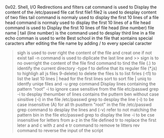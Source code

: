 0x02. Shell, I/O Redirections and filters
cat command is used to Display the content of the /etc/passwd file
cat first file1 file2 is used to desplay content of two files
tail command is normaly used to display the first 10 lines of a file
head command is normaly used to display the first 10 lines of a file
head command is used to Display the first 10 lines of file
head (line number) file name | tail (line number) is the command used to desplay third line in a file
echo comman is used to write Best school in the file that xontains special caracters after editing the file name by adding / to every special caracter
> sigh is used to over right the content of the file and creat one if not exist
tail -n command is used to diplicate the last line and >> sign is to no overright the content of the file
find command to tind the file (.) to identify the current directory -type f to define that its reguler file (*.js) to highligh all js files 9-delete) to delete the files
ls to list firles (-t1) to list the last 10 lines | head for the first lines
sort to sort file | uniq to identfy uniqe files and -u
grep command Display lines containing the pattern “root” -i to ignore case sensitive  from the file etc/passwd
grep -i to desplay thenumber of lines contains the puttern ben without case sinsitive (-i) in the file /etc/passwd
grep to desplay the line (-i) to be case insensitive (A) for all th pusttern "root" in the file /etc/passwd
grep command to desplay the lines and (-v) refer to not matching the pattern bin in the file etc/passwd
grep to display the line -i to be cse insensitive for letters from a-z in the file defined
tr to replace the first leter a and c with z and e
tr command to remove te litters
rev command to reverse the input of the script
